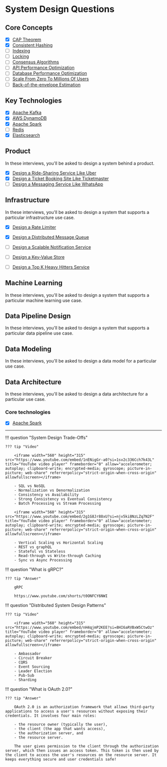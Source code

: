 # System Design Questions

## Core Concepts

- [x] [CAP Theorem](./cap.md)
- [x] [Consistent Hashing](./consistent-hashing.md)
- [ ] [Indexing](./indexing.md)
- [ ] [Locking](./locking.md)
- [ ] [Consensus Algorithms](./consensus-algorithms.md)
- [ ] [API Performance Optimization](./api-perf-opt.md)
- [ ] [Database Performance Optimization](./db-perf-opt.md)
- [ ] [Scale From Zero To Millions Of Users](https://bytebytego.com/courses/system-design-interview/scale-from-zero-to-millions-of-users)
- [ ] [Back-of-the-envelope Estimation](https://bytebytego.com/courses/system-design-interview/back-of-the-envelope-estimation)

## Key Technologies

- [x] [Apache Kafka](./kafka.md)
- [x] [AWS DynamoDB](./dynamodb.md)
- [x] [Apache Spark](./spark.md)
- [ ] [Redis](./redis.md)
- [x] [Elasticsearch](./elasticsearch.md)

## Product

In these interviews, you'll be asked to design a system behind a product.

- [x] [Design a Ride-Sharing Service Like Uber](./ride-sharing-service.md)
- [x] [Design a Ticket Booking Site Like Ticketmaster](./ticket-booking-site.md)
- [ ] [Design a Messaging Service Like WhatsApp](./messaging-service.md)

## Infrastructure

In these interviews, you'll be asked to design a system that supports a particular infrastructure use case.

- [x] [Design a Rate Limiter](./rate-limiter.md)
- [x] [Design a Distributed Message Queue](./distributed-message-queue.md)
- [ ] [Design a Scalable Notification Service](./notification-service.md)
- [ ] [Design a Key-Value Store](./key-value-store.md)
- [ ] [Design a Top K Heavy Hitters Service](./top-k-heavy-hitters.md)


## Machine Learning

In these interviews, you'll be asked to design a system that supports a particular machine learning use case.

## Data Pipeline Design

In these interviews, you'll be asked to design a system that supports a particular data pipeline use case.

## Data Modeling

In these interviews, you'll be asked to design a data model for a particular use case.

## Data Architecture

In these interviews, you'll be asked to design a data architecture for a particular use case.

### Core technologies

- [x] [Apache Spark](./spark.md)

---


!!! question "System Design Trade-Offs"

    ??? tip "Video"

        <iframe width="560" height="315" src="https://www.youtube.com/embed/1nENigGr-a0?si=1sv2c336Cch7k43L" title="YouTube video player" frameborder="0" allow="accelerometer; autoplay; clipboard-write; encrypted-media; gyroscope; picture-in-picture; web-share" referrerpolicy="strict-origin-when-cross-origin" allowfullscreen></iframe>

        - SQL vs NoSQL
        - Normalization vs Denormalization
        - Consistency vs Availability
        - Strong Consistency vs Eventual Consistency
        - Batch Processing vs Stream Processing

        <iframe width="560" height="315" src="https://www.youtube.com/embed/2g1G8Jr88xU?si=njv5ki8NzLZq7N2F" title="YouTube video player" frameborder="0" allow="accelerometer; autoplay; clipboard-write; encrypted-media; gyroscope; picture-in-picture; web-share" referrerpolicy="strict-origin-when-cross-origin" allowfullscreen></iframe>
        
        - Vertical Scaling vs Horizontal Scaling
        - REST vs graphQL
        - Stateful vs Stateless
        - Read-through vs Write-through Caching
        - Sync vs Async Processing


!!! question "What is gRPC?"

    ??? tip "Answer"

        gRPC

        https://www.youtube.com/shorts/t0ONFCY6NWI


!!! question "Distributed System Design Patterns"

    ??? tip "Video"

        <iframe width="560" height="315" src="https://www.youtube.com/embed/nH4qjmP2KEE?si=8HI6aRVBxW5CtwOz" title="YouTube video player" frameborder="0" allow="accelerometer; autoplay; clipboard-write; encrypted-media; gyroscope; picture-in-picture; web-share" referrerpolicy="strict-origin-when-cross-origin" allowfullscreen></iframe>

        - Ambassador
        - Circuit Breaker
        - CQRS
        - Event Sourcing
        - Leader Election
        - Pub-Sub
        - Sharding

!!! question "What is OAuth 2.0?"

    ??? tip "Answer"

        OAuth 2.0 is an authorization framework that allows third-party applications to access a user's resources without exposing their credentials. It involves four main roles:
        
        - the resource owner (typically the user),
        - the client (the app that wants access),
        - the authorization server, and
        - the resource server.
        
        The user gives permission to the client through the authorization server, which then issues an access token. This token is then used by the client to access the user's resources on the resource server. It keeps everything secure and user credentials safe!
